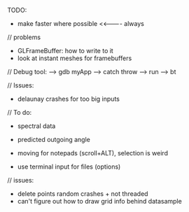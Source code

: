 TODO:
- make faster where possible                                        <<---- always

// problems
- GLFrameBuffer: how to write to it
- look at instant meshes for framebuffers

// Debug tool:
--> gdb myApp
--> catch throw
--> run
--> bt

// Issues:
- delaunay crashes for too big inputs

// To do:
- spectral data

- predicted outgoing angle
- moving for notepads (scroll+ALT), selection is weird
- use terminal input for files (options)

// issues:
- delete points random crashes + not threaded
- can't figure out how to draw grid info behind datasample